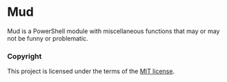 # Mud
Mud is a PowerShell module with miscellaneous functions that may or may not be funny or problematic. 

### Copyright
This project is licensed under the terms of the [MIT license](/LICENSE).